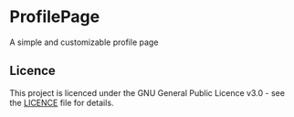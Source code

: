 # ProfilePage

A simple and customizable profile page

## Licence

This project is licenced under the GNU General Public Licence v3.0 - see the [LICENCE](LICENCE) file for details.
